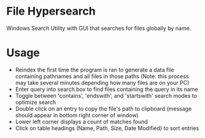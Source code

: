 # File Hypersearch
 Windows Search Utility with GUI that searches for files globally by name.
 
# Usage
- Reindex the first time the program is ran to generate a data file containing pathnames and all files in those paths (Note: this process may take several minutes depending how many files are on your PC)
- Enter query into search box to find files containing the query in its name
- Toggle between 'contains', 'endswith', and 'startswith' search modes to optimize search
- Double click on an entry to copy the file's path to clipboard (message should appear in bottom right corner of window)
- Lower left corner displays a count of matches found
- Click on table headings (Name, Path, Size, Date Modified) to sort entries
